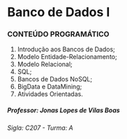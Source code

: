 # Banco de Dados I

### CONTEÚDO PROGRAMÁTICO
1. Introdução aos Bancos de Dados;
2. Modelo Entidade-Relacionamento;
3. Modelo Relacional;
4. SQL;
5. Bancos de Dados NoSQL;
6. BigData e DataMining;
7. Atividades Orientadas.

##### Professor: Jonas Lopes de Vilas Boas
###### Sigla: C207 - Turma: A
